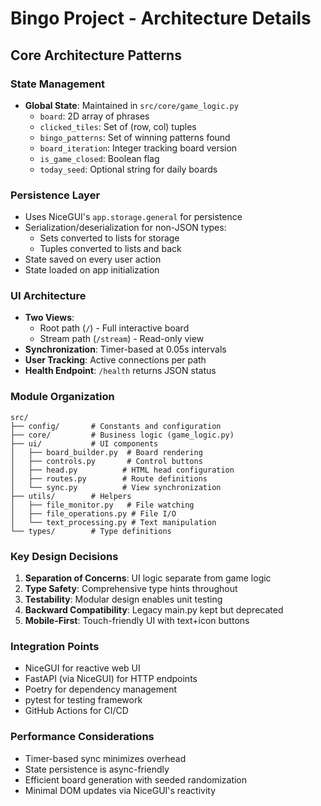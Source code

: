 # Bingo Project - Architecture Details

## Core Architecture Patterns

### State Management
- **Global State**: Maintained in `src/core/game_logic.py`
  - `board`: 2D array of phrases
  - `clicked_tiles`: Set of (row, col) tuples
  - `bingo_patterns`: Set of winning patterns found
  - `board_iteration`: Integer tracking board version
  - `is_game_closed`: Boolean flag
  - `today_seed`: Optional string for daily boards

### Persistence Layer
- Uses NiceGUI's `app.storage.general` for persistence
- Serialization/deserialization for non-JSON types:
  - Sets converted to lists for storage
  - Tuples converted to lists and back
- State saved on every user action
- State loaded on app initialization

### UI Architecture
- **Two Views**: 
  - Root path (`/`) - Full interactive board
  - Stream path (`/stream`) - Read-only view
- **Synchronization**: Timer-based at 0.05s intervals
- **User Tracking**: Active connections per path
- **Health Endpoint**: `/health` returns JSON status

### Module Organization
```
src/
├── config/       # Constants and configuration
├── core/         # Business logic (game_logic.py)
├── ui/           # UI components
│   ├── board_builder.py  # Board rendering
│   ├── controls.py       # Control buttons
│   ├── head.py          # HTML head configuration
│   ├── routes.py        # Route definitions
│   └── sync.py          # View synchronization
├── utils/        # Helpers
│   ├── file_monitor.py   # File watching
│   ├── file_operations.py # File I/O
│   └── text_processing.py # Text manipulation
└── types/        # Type definitions

```

### Key Design Decisions
1. **Separation of Concerns**: UI logic separate from game logic
2. **Type Safety**: Comprehensive type hints throughout
3. **Testability**: Modular design enables unit testing
4. **Backward Compatibility**: Legacy main.py kept but deprecated
5. **Mobile-First**: Touch-friendly UI with text+icon buttons

### Integration Points
- NiceGUI for reactive web UI
- FastAPI (via NiceGUI) for HTTP endpoints
- Poetry for dependency management
- pytest for testing framework
- GitHub Actions for CI/CD

### Performance Considerations
- Timer-based sync minimizes overhead
- State persistence is async-friendly
- Efficient board generation with seeded randomization
- Minimal DOM updates via NiceGUI's reactivity